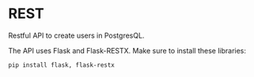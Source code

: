 # REST

Restful API to create users in PostgresQL.

The API uses Flask and Flask-RESTX. Make sure to install these libraries:
```bash
pip install flask, flask-restx
```

